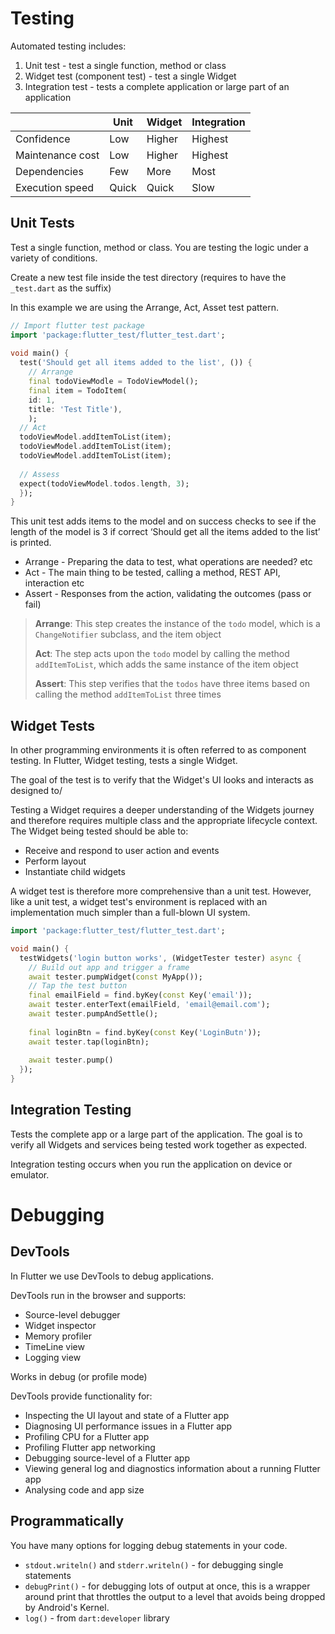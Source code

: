# Testing

Automated testing includes:

1. Unit test - test a single function, method or class
2. Widget test (component test) - test a single Widget
3. Integration test - tests a complete application or large part of an application

|                  | Unit  | Widget | Integration |
| ---------------- | ----- | ------ | ----------- |
| Confidence       | Low   | Higher | Highest     |
| Maintenance cost | Low   | Higher | Highest     |
| Dependencies     | Few   | More   | Most        |
| Execution speed  | Quick | Quick  | Slow        |

## Unit Tests

Test a single function, method or class. You are testing the logic under a variety of conditions.

Create a new test file inside the test directory (requires to have the `_test.dart` as the suffix)

In this example we are using the Arrange, Act, Asset test pattern.

```dart
// Import flutter test package
import 'package:flutter_test/flutter_test.dart';
 
void main() {
  test('Should get all items added to the list', ()) {
    // Arrange
    final todoViewModle = TodoViewModel();
    final item = TodoItem(
    id: 1,
    title: 'Test Title'),
    );
  // Act
  todoViewModel.addItemToList(item);
  todoViewModel.addItemToList(item);
  todoViewModel.addItemToList(item);
  
  // Assess
  expect(todoViewModel.todos.length, 3);
  });
}
```

This unit test adds items to the model and on success checks to see if the length of the model is 3 if correct ‘Should get all the items added to the list’ is printed.

- Arrange - Preparing the data to test, what operations are needed? etc
- Act - The main thing to be tested, calling a method, REST API, interaction etc
- Assert - Responses from the action, validating the outcomes (pass or fail)

> **Arrange**: This step creates the instance of the `todo` model, which is a `ChangeNotifier` subclass, and the item object
>
> **Act**: The step acts upon the `todo` model by calling the method `addItemToList`, which adds the same instance of the item object
>
> **Assert**: This step verifies that the `todos` have three items based on calling the method `addItemToList` three times 

## Widget Tests

In other programming environments it is often referred to as component testing. In Flutter, Widget testing, tests a single Widget.

The goal of the test is to verify that the Widget's UI looks and interacts as designed to/

Testing a Widget requires a deeper understanding of the Widgets journey and therefore requires multiple class and the appropriate lifecycle context. The Widget being tested should be able to:

- Receive and respond to user action and events
- Perform layout
- Instantiate child widgets

A widget test is therefore more comprehensive than a unit test. However, like a unit test, a widget test's environment is replaced with an implementation much simpler than a full-blown UI system.

```dart
import 'package:flutter_test/flutter_test.dart';

void main() {
  testWidgets('login button works', (WidgetTester tester) async {
    // Build out app and trigger a frame
    await tester.pumpWidget(const MyApp());
    // Tap the test button
    final emailField = find.byKey(const Key('email'));
    await tester.enterText(emailField, 'email@email.com');
    await tester.pumpAndSettle();
    
    final loginBtn = find.byKey(const Key('LoginButn'));
    await tester.tap(loginBtn);
    
    await tester.pump()
  });
}
```

## Integration Testing

Tests the complete app or a large part of the application. The goal is to verify all Widgets and services being tested work together as expected.

Integration testing occurs when you run the application on device or emulator.

# Debugging

## DevTools

In Flutter we use DevTools to debug applications.

DevTools run in  the browser and supports:

- Source-level debugger
- Widget inspector
- Memory profiler
- TimeLine view
- Logging view

Works in debug (or profile mode)

DevTools provide functionality for:

- Inspecting the UI layout and state of a Flutter app
- Diagnosing UI performance issues in a Flutter app
- Profiling CPU for a Flutter app
- Profiling Flutter app networking
- Debugging source-level of a Flutter app
- Viewing general log and diagnostics information about a running Flutter app
- Analysing code and app size

## Programmatically

You have many options for logging debug statements in your code.

- `stdout.writeln()` and `stderr.writeln()` - for debugging single statements
- `debugPrint()` - for debugging lots of output at once, this is a wrapper around print that throttles the output to a level that avoids being dropped by Android's Kernel.
- `log()` - from `dart:developer` library




